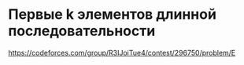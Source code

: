 # Первые k элементов длинной последовательности
https://codeforces.com/group/R3IJoiTue4/contest/296750/problem/E
